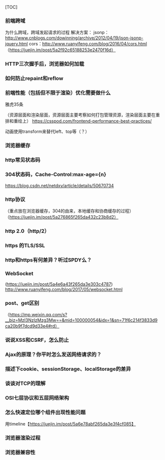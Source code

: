 [TOC]

### 前端跨域
为什么跨域，跨域发起请求的过程
解决方案：
jsonp：http://www.cnblogs.com/dowinning/archive/2012/04/19/json-jsonp-jquery.html
cors：http://www.ruanyifeng.com/blog/2016/04/cors.html
（https://juejin.im/post/5a2f92c65188253e2470f16d）
### HTTP三次握手后，浏览器如何加载
### 如何防止repaint和reflow
### 前端性能（包括但不限于渲染）优化需要做什么
雅虎35条

（资源层面和渲染层面，资源层面主要考察如何打包管理资源，渲染层面主要在重排和重绘上）
https://csspod.com/frontend-performance-best-practices/

动画使用transform来替代left、top等（？）

### 浏览器缓存
### http常见状态码
### 304状态码，Cache-Control:max-age={n}
https://blog.csdn.net/netdxy/article/details/50670734
### http协议
（重点放在浏览器缓存，304的由来，本地缓存和协商缓存的过程）
（https://juejin.im/post/5a276865f265da432c23b8d2）
### http 2.0（http/2）
### https 的TLS/SSL
### http和https有何差异？听过SPDY么？
### WebSocket
(https://juejin.im/post/5a4e6a43f265da3e303c4787)
http://www.ruanyifeng.com/blog/2017/05/websocket.html
### post、get区别
（https://mp.weixin.qq.com/s?__biz=MzI3NzIzMzg3Mw==&mid=100000054&idx=1&sn=71f6c214f3833d9ca20b9f7dcd9d33e4#rd）
### 说说XSS和CSRF，怎么防止
### Ajax的原理？你平时怎么发送网络请求的？
### 描述下cookie、sessionStorage、localStorage的差异
### 谈谈对TCP的理解
### OSI七层协议和五层网络架构
### 怎么快速定位哪个组件出现性能问题
用timeline【https://juejin.im/post/5a6e78abf265da3e3f4cf085】

### 浏览器渲染过程
### 浏览器兼容性